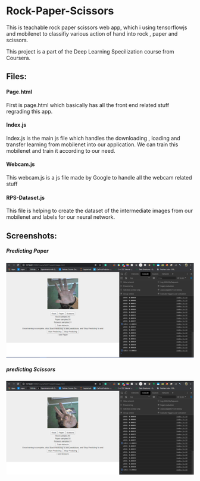 # Rock-Paper-Scissors
This is teachable rock paper scissors web app, which i using tensorflowjs and mobilenet to classifiy various action of hand into rock , paper and scissors.

This project is a part of the Deep Learning Specilization course from Coursera.

## Files:

#### Page.html
First is page.html which basically has all the front end related stuff regrading this app.

#### Index.js
Index.js is the main js file which handles the downloading , loading and transfer learning from mobilenet into our application.
We can train this mobilenet and train it according to our need.

#### Webcam.js
This webcam.js is a js file made by Google to handle all the webcam related stuff

#### RPS-Dataset.js
This file is helping to create the dataset of the intermediate images from our mobilenet and labels for our neural network.

## Screenshots:
##### Predicting Paper
![alt-text](paper.PNG)

##### predicting Scissors
![alt-text](scissors.PNG)
